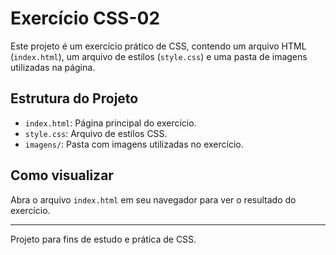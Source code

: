 # Exercício CSS-02

Este projeto é um exercício prático de CSS, contendo um arquivo HTML (`index.html`), um arquivo de estilos (`style.css`) e uma pasta de imagens utilizadas na página.

## Estrutura do Projeto
- `index.html`: Página principal do exercício.
- `style.css`: Arquivo de estilos CSS.
- `imagens/`: Pasta com imagens utilizadas no exercício.

## Como visualizar
Abra o arquivo `index.html` em seu navegador para ver o resultado do exercício.

---

Projeto para fins de estudo e prática de CSS.
